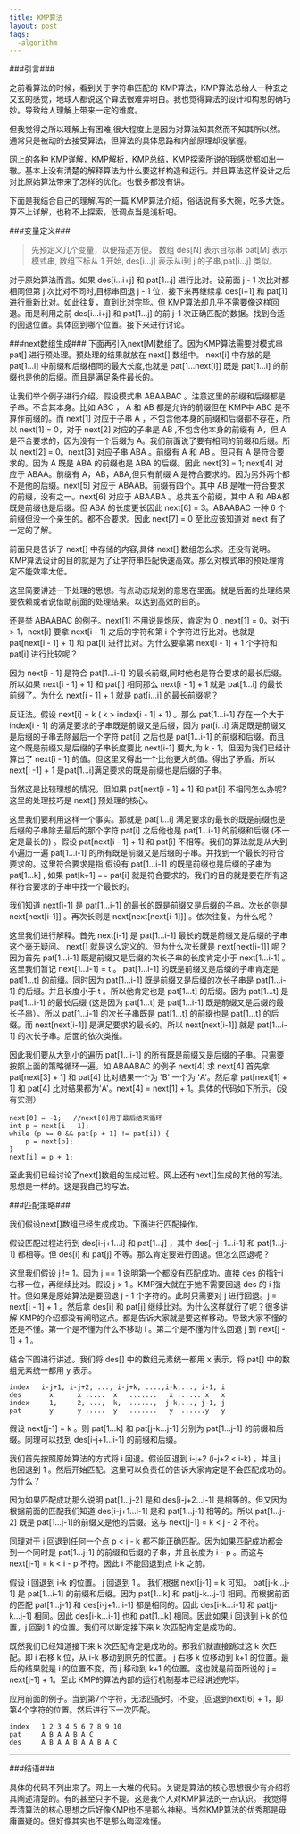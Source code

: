 ```yaml
---
title: KMP算法
layout: post
tags:
  -algorithm
---
```



###引言###

之前看算法的时候，看到关于字符串匹配的 KMP算法，KMP算法总给人一种玄之又玄的感觉，地球人都说这个算法很难弄明白。我也觉得算法的设计和构思的确巧妙。导致给人理解上带来一定的难度。

但我觉得之所以理解上有困难,很大程度上是因为对算法知其然而不知其所以然。通常只是被动的去接受算法，但算法的具体思路和内部原理却没掌握。

网上的各种 KMP详解，KMP解析，KMP总结，KMP探索所说的我感觉都如出一辙。基本上没有清楚的解释算法为什么要这样构造和运行。并且算法这样设计之后对比原始算法带来了怎样的优化。也很多都没有讲。

下面是我结合自己的理解,写的一篇 KMP算法介绍，俗话说有多大碗，吃多大饭。算不上详解，也称不上探索，低调点当是浅析吧。


###变量定义###

>先预定义几个变量，以便描述方便。 数组 des[N] 表示目标串 pat[M] 表示模式串, 数组下标从 1 开始, des[i...j] 表示从i到 j 的子串,pat[i...j] 类似。

对于原始算法而言。如果 des[i...i+j] 和 pat[1...j] 进行比对。设前面 j - 1 次比对都相同但第 j 次比对不同时,目标串回退 j - 1 位，接下来再继续拿 des[i+1] 和 pat[1] 进行重新比对。如此往复，直到比对完毕。但 KMP算法却几乎不需要像这样回退。而是利用之前 des[i...i+j] 和 pat[1...j] 的前 j-1 次正确匹配的数据。找到合适的回退位置。具体回到哪个位置。接下来进行讨论。


###next数组生成###
下面再引入next[M]数组了。因为KMP算法需要对模式串 pat[] 进行预处理。预处理的结果就放在 next[] 数组中。 next[i] 中存放的是 pat[1...i] 中前缀和后缀相同的最大长度,也就是 pat[1...next[i]] 既是 pat[1...i] 的前缀也是他的后缀。而且是满足条件最长的。

让我们举个例子进行介绍。假设模式串 ABAABAC 。注意这里的前缀和后缀都是子串。不含其本身。比如 ABC ， A 和 AB 都是允许的前缀但在 KMP中 ABC 是不算作前缀的。而 next[1] 对应于子串 A ，不包含他本身的前缀和后缀都不存在，所以 next[1] = 0，对于 next[2] 对应的子串是 AB ,不包含他本身的前缀有 A，但 A是不合要求的，因为没有一个后缀为 A。我们前面说了要有相同的前缀和后缀。所以 next[2] = 0。next[3] 对应子串 ABA 。前缀有 A 和 AB 。但只有 A 是符合要求的。因为 A 既是 ABA 的前缀也是 ABA 的后缀。因此 next[3] = 1; next[4] 对应于 ABAA。前缀有 A，AB，ABA,但只有前缀 A 是符合要求的。因为另外两个都不是他的后缀。next[5] 对应于 ABAAB。前缀有四个。其中 AB 是唯一符合要求的前缀，没有之一。next[6] 对应于 ABAABA 。总共五个前缀，其中 A 和 ABA都既是前缀也是后缀。但 ABA 的长度更长因此 next[6] = 3。ABAABAC 一种 6 个前缀但没一个亲生的。都不合要求。因此 next[7] = 0 至此应该知道对 next 有了一定的了解。

前面只是告诉了 next[] 中存储的内容,具体 next[] 数组怎么求。还没有说明。 KMP算法设计的目的就是为了让字符串匹配快速高效。那么对模式串的预处理肯定不能效率太低。

这里简要讲述一下处理的思想。有点动态规划的意思在里面。就是后面的处理结果要依赖或者说借助前面的处理结果。以达到高效的目的。

还是举 ABAABAC 的例子。next[1] 不用说是炮灰，肯定为 0 , next[1] = 0。对于i > 1，next[i] 要拿 next[i - 1] 之后的字符和第 i 个字符进行比对。也就是 pat[next[i - 1] + 1] 和 pat[i] 进行比对。为什么要拿第 next[i - 1] + 1 个字符和 pat[i] 进行比较呢？

因为 next[i - 1] 是符合 pat[1...i-1] 的最长前缀,同时他也是符合要求的最长后缀。所以如果 next[i - 1] + 1] 和 pat[i] 相同那么 next[i - 1] + 1 就是 pat[1...i] 的最长前缀了。为什么 next[i - 1] + 1 就是 pat[i...i] 的最长前缀呢？

反证法。假设 next[i] = k ( k > index[i - 1] + 1) 。那么 pat[1...i-1] 存在一个大于 index[i - 1] 的满足要求的子串既是前缀又是后缀，因为 pat[i...i] 满足既是前缀又是后缀的子串去除最后一个字符 pat[i] 之后也是 pat[1...i-1] 的前缀和后缀。而且这个既是前缀又是后缀的子串长度要比 next[i-1] 要大,为 k - 1。但因为我们已经计算出了 next[i - 1] 的值。但这里又得出一个比他更大的值。得出了矛盾。所以 next[i -1] + 1 是pat[1...i]满足要求的既是前缀也是后缀的子串。

当然这是比较理想的情况。但如果 pat[next[i - 1] + 1] 和 pat[i] 不相同怎么办呢? 这里的处理技巧是 next[] 预处理的核心。

这里我们要利用这样一个事实。那就是 pat[1...i] 满足要求的最长的既是前缀也是后缀的子串除去最后的那个字符 pat[i] 之后他也是 pat[1...i-1] 的前缀和后缀 (不一定是最长的) 。假设 pat[next[i - 1] + 1] 和 pat[i] 不相等。我们的算法就是从大到小遍历一遍 pat[1...i-1] 的所有既是前缀又是后缀的子串。并找到一个最长的符合要求的。这里符合要求是指,假设有 pat[1...i-1] 的既是前缀也是后缀的子串为 pat[1...k] , 如果 pat[k+1] == pat[i] 就是符合要求的。我们的目的就是要在所有这样符合要求的子串中找一个最长的。

我们知道 next[i-1] 是 pat[1...i-1] 的最长的既是前缀又是后缀的子串。次长的则是 next[next[i-1]] 。再次长则是 next[next[next[i-1]]] 。依次往复。为什么呢？

这里我们进行解释。首先 next[i-1] 是 pat[1...i-1] 最长的既是前缀又是后缀的子串这个毫无疑问。 next[] 就是这么定义的。但为什么次长就是 next[next[i-1]] 呢？因为首先 pat[1...i-1] 既是前缀又是后缀的次长子串的长度肯定小于 next[1...i-1] 。这里我们暂记 next[1...i-1] = t 。 pat[1...i-1] 的既是前缀又是后缀的子串肯定是 pat[1...t] 的前缀。同时因为 pat[1...i-1] 既是前缀又是后缀的次长子串是 pat[1...i-1] 的后缀。并且长度小于 t 。所以他肯定也是 pat[1...t] 的后缀。因为 pat[1...t] 是 pat[1...i-1] 的最长后缀 (这是因为 pat[1...t] 是 pat[1...i-1] 既是前缀又是后缀的最长子串）。所以 pat[1...i-1] 的次长子串既是 pat[1...t] 的前缀也是 pat[1...t] 的后缀。而 next[next[i-1]] 是满足要求的最长的。所以 next[next[i-1]] 就是 pat[1...i-1] 的次长子串。后面的依次类推。

因此我们要从大到小的遍历 pat[1...i-1] 的所有既是前缀又是后缀的子串。只需要按照上面的策略循环一遍。如 ABAABAC 的例子 next[4] 求 next[4] 首先拿 pat[next[3] + 1] 和 pat[4] 比对结果一个为 'B' 一个为 'A'。然后拿 pat[next[1] + 1] 和 pat[4] 比对结果都为'A'。next[4] = next[1] + 1。具体的代码如下所示。(没有实测）

	next[0] = -1;	//next[0]用于最后结束循环
	int p = next[i - 1];
	while (p >= 0 && pat[p + 1] != pat[i]) {
		p = next[p];
	}
	next[i] = p + 1;

至此我们已经讨论了next[]数组的生成过程。网上还有next[]生成的其他的写法。思想是一样的。这是我自己的写法。


###匹配策略###

我们假设next[]数组已经生成成功。下面进行匹配操作。

假设匹配过程进行到 des[i-j+1...i] 和 pat[1...j] ，其中 des[i-j+1...i-1] 和 pat[1...j-1] 都相等。但 des[i] 和 pat[j] 不等。那么肯定要进行回退。但怎么回退呢？

这里我们假设 j != 1。因为 j == 1 说明第一个都没有匹配成功。直接 des 的指针i右移一位，再继续比对。假设 j > 1 。KMP强大就在于她不需要回退 des 的 i 指针。但如果是原始算法是要回退 j - 1 个字符的。此时只需要对 j 进行回退。j = next[j - 1] + 1 。然后拿 des[i] 和 pat[j] 继续比对。为什么这样就行了呢？很多讲解 KMP的介绍都没有阐明这点。都是告诉大家就是要这样移动。导致大家不懂的还是不懂。第一个是不懂为什么不移动 i 。第二个是不懂为什么回退 j 到 next[j - 1] + 1 。

结合下图进行讲述。我们将 des[] 中的数组元素统一都用 x 表示，将 pat[] 中的数组元素统一都用 y 表示。

	index	i-j+1, i-j+2, ..., i-j+k, ....,i-k,..., i-1, i
	des		  x      x .....  x   .......   x ...... x   x
	index	  1,     2, ...,  k,  ......,  j-k,..., j-1, j
	pat		  y      y .....  y   .......   y  ......y   y

假设 next[j-1] = k 。则 pat[1...k] 和 pat[j-k...j-1] 分别为 pat[1...j-1] 的前缀和后缀。同理可以找到 des[i-j+1...i-1] 的前缀和后缀。

我们首先按照原始算法的方式将 i 回退。假设回退到 i-j+2 (i-j+2 < i-k) 。并且 j 也回退到 1 。然后开始匹配。这里可以负责任的告诉大家肯定是不会匹配成功的。为什么？

因为如果匹配成功那么说明 pat[1...j-2] 是和 des[i-j+2...i-1] 是相等的。但又因为根据前面的匹配我们知道 des[i-j+1...i-1] 是和 pat[1...j-1] 相等的。所以 pat[1...j-2] 既是 pat[1...j-1]的前缀又是他的后缀。这与 next[j-1] = k < j - 2 不符。

同理对于 i 回退到任何一个点 p < i - k 都不能正确匹配。因为如果匹配成功都会到一个同时是 pat[1...j-1] 的前缀和后缀的子串，并且长度为 i - p 。而这与 next[j-1] = k < i - p 不符。因此 i 不能回退到点 i-k 之前。

假设 i 回退到 i-k 的位置。 j 回退到 1 。 我们根据 next[j-1] = k 可知。 pat[j-k...j-1] 是 pat[1...i-1] 的前缀和后缀。因为 pat[1...k] 和 pat[j-k...j-1] 相同。而根据前面的匹配 pat[1...j-1] 和 des[i-j+1...i-1] 都是相同的。因此 des[i-k...i-1] 和 pat[j-k...j-1] 相同。因此 des[i-k...i-1] 也和 pat[1...k] 相同。因此如果 i 回退到 i-k 的位置，j 回到 1 的位置。我们可以断定接下来 k 次匹配肯定是成功的。

既然我们已经知道接下来 k 次匹配肯定是成功的。那我们就直接跳过这 k 次匹配。即 i 右移 k 位，从 i-k 移动到原先的位置。 j 右移 k 位移动到 k+1 的位置。最后的结果就是 i 的位置不变。而 j 移动到 k+1 的位置。这也就是前面所说的 j = next[j-1] + 1。至此 KMP的算法内部的运行机制基本已经讲述完毕。


应用前面的例子。当到第7个字符，无法匹配时。i不变。j回退到next[6] + 1，即第4个字符的位置。然后进行下一次匹配。

	index	1 2 3 4 5 6 7 8 9 10
	pat		A B A A B A C
	des		A B A A B A A B A C


-----------------


###结语###

 具体的代码不列出来了。网上一大堆的代码。关键是算法的核心思想很少有介绍将其阐述清楚的。有的甚至只字不提。这是我个人对KMP算法的一点认识。 我觉得弄清算法的核心思想之后好像KMP也不是那么神秘。当然KMP算法的优秀那是毋庸置疑的。但好像其实也不是那么晦涩难懂。
